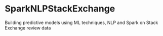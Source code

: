 # SparkNLPStackExchange
Building predictive models using ML techniques,  NLP and Spark on Stack Exchange review data 
